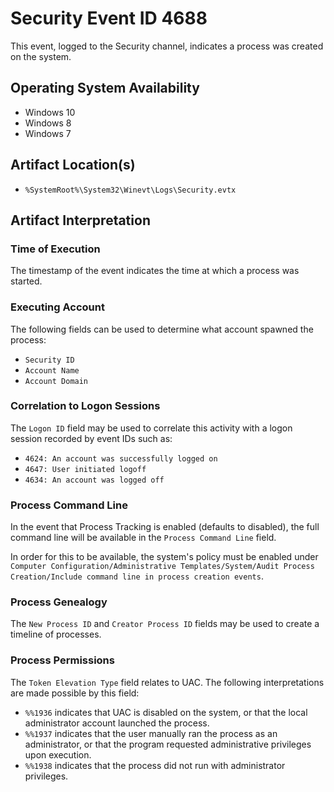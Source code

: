 # Security Event ID 4688
This event, logged to the Security channel, indicates a process was created on the system. 

## Operating System Availability
 - Windows 10
 - Windows 8
 - Windows 7

## Artifact Location(s)
- `%SystemRoot%\System32\Winevt\Logs\Security.evtx`

## Artifact Interpretation

### Time of Execution
The timestamp of the event indicates the time at which a process was started.

### Executing Account
The following fields can be used to determine what account spawned the process:

 - `Security ID`
 - `Account Name`
 - `Account Domain`
  
### Correlation to Logon Sessions
The `Logon ID` field may be used to correlate this activity with a logon session recorded by event IDs such as:
 - `4624: An account was successfully logged on`
 - `4647: User initiated logoff `
 - `4634: An account was logged off `

### Process Command Line
In the event that Process Tracking is enabled (defaults to disabled), the full command line will be available in the `Process Command Line` field. 

In order for this to be available, the system's policy must be enabled under `Computer Configuration/Administrative Templates/System/Audit Process Creation/Include command line in process creation events`.

### Process Genealogy
The `New Process ID` and `Creator Process ID` fields may be used to create a timeline of processes.

### Process Permissions
The `Token Elevation Type` field relates to UAC. The following interpretations are made possible by this field:

 - `%%1936` indicates that UAC is disabled on the system, or that the local administrator account launched the process.
 - `%%1937` indicates that the user manually ran the process as an administrator, or that the program requested administrative privileges upon execution.
 - `%%1938` indicates that the process did not run with administrator privileges. 